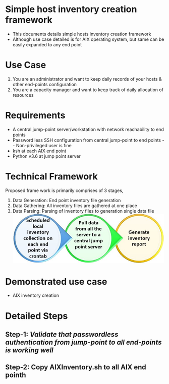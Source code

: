 # Simple host inventory creation framework
- This documents details simple hosts inventory creation framework
- Although use case detailed is for AIX operating system, but same can be easily expanded to any end point 
#
#
# Use Case
1. You are an administrator and want to keep daily records of your hosts & other end-points configuration
2. You are a capacity manager and want to keep track of daily allocation of resources
#
#
# Requirements
- A central jump-point server/workstation with network reachability to end points
- Password less SSH configuration from central jump-point to end points
  -- Non-privileged user is fine
- ksh at each AIX end point
- Python v3.6 at jump point server
#
#
# Technical Framework
Proposed frame work is primarily comprises of 3 stages,
1. Data Generation: End point inventory file generation
2. Data Gathering: All inventory files are gathered at one place
3. Data Parsing: Parsing of inventory files to generation single data file
![Alt text](https://github.com/lokeshbhatt/Simple-EndPoint-Inventory/blob/main/Inventory%20-%20how%20it%20works.JPG "Simple Inventory Collection - Technical Framework")
#
#
# Demonstrated use case
- AIX inventory creation
#
#
# Detailed Steps
## Step-1: *Validate that passwordless authentication from jump-point to all end-points is working well*
## Step-2: Copy AIXInventory.sh to all AIX end pointh
